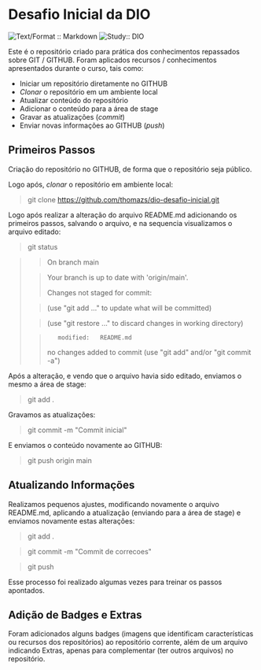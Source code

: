 # Desafio Inicial da DIO

![Text/Format :: Markdown](https://img.shields.io/badge/Format-Markdown-yellowgreen) ![Study:: DIO](https://img.shields.io/badge/StudyOn-DIO-blue)

Este é o repositório criado para prática dos conhecimentos repassados sobre GIT / GITHUB. Foram aplicados recursos / conhecimentos apresentados durante o curso, tais como:

- Iniciar um repositório diretamente no GITHUB
- *Clonar* o repositório em um ambiente local
- Atualizar conteúdo do repositório
- Adicionar o conteúdo para a área de stage
- Gravar as atualizações (*commit*)
- Enviar novas informações ao GITHUB (*push*)


## Primeiros Passos

Criação do repositório no GITHUB, de forma que o repositório seja público.

Logo após, *clonar* o repositório em ambiente local:
> git clone https://github.com/thomazs/dio-desafio-inicial.git

Logo após realizar a alteração do arquivo README.md adicionando os primeiros passos, salvando o arquivo, e na sequencia visualizamos o arquivo editado:
> git status

> > On branch main
> 
> > Your branch is up to date with 'origin/main'.
> > 
> > Changes not staged for commit:
> 
> >  (use "git add <file>..." to update what will be committed)
> 
> >  (use "git restore <file>..." to discard changes in working directory) 
> 
> >        modified:   README.md 
> > 
> > no changes added to commit (use "git add" and/or "git commit -a")
> > 


Após a alteração, e vendo que o arquivo havia sido editado, enviamos o mesmo a área de stage:
> git add . 


Gravamos as atualizações:
> git commit -m "Commit inicial"


E enviamos o conteúdo novamente ao GITHUB:
> git push origin main


## Atualizando Informações

Realizamos pequenos ajustes, modificando novamente o arquivo README.md, aplicando a atualização (enviando para a área de stage) e enviamos novamente estas alterações:
> git add .

> git commit -m "Commit de correcoes"

> git push 

Esse processo foi realizado algumas vezes para treinar os passos apontados. 


## Adição de Badges e Extras

Foram adicionados alguns badges (imagens que identificam características ou recursos dos repositórios) ao repositório corrente, além de um arquivo indicando Extras, apenas para complementar (ter outros arquivos) no repositório. 

